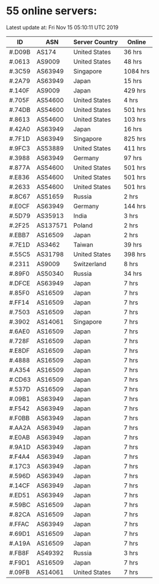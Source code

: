 # 55 online servers:

Latest update at: Fri Nov 15 05:10:11 UTC 2019

| ID | ASN | Server Country | Online |
| -- | --- | -------------- | ------ |
| #.D09B | AS174 | United States | 36 hrs |
| #.0613 | AS9009 | United States | 48 hrs |
| #.3C59 | AS63949 | Singapore | 1084 hrs |
| #.2A79 | AS63949 | Japan | 15 hrs |
| #.140F | AS9009 | Japan | 429 hrs |
| #.705F | AS54600 | United States | 4 hrs |
| #.74DB | AS54600 | United States | 501 hrs |
| #.8613 | AS54600 | United States | 103 hrs |
| #.42A0 | AS63949 | Japan | 16 hrs |
| #.7F1D | AS63949 | Singapore | 825 hrs |
| #.9FC3 | AS53889 | United States | 411 hrs |
| #.3988 | AS63949 | Germany | 97 hrs |
| #.877A | AS54600 | United States | 501 hrs |
| #.E836 | AS54600 | United States | 501 hrs |
| #.2633 | AS54600 | United States | 501 hrs |
| #.8C67 | AS51659 | Russia | 2 hrs |
| #.E0CF | AS63949 | Germany | 144 hrs |
| #.5D79 | AS35913 | India | 3 hrs |
| #.2F25 | AS137571 | Poland | 2 hrs |
| #.EBB7 | AS16509 | Japan | 2 hrs |
| #.7E1D | AS3462 | Taiwan | 39 hrs |
| #.55C5 | AS31798 | United States | 398 hrs |
| #.2311 | AS9009 | Switzerland | 8 hrs |
| #.89F0 | AS50340 | Russia | 34 hrs |
| #.DFCE | AS63949 | Japan | 7 hrs |
| #.85F0 | AS16509 | Japan | 7 hrs |
| #.FF14 | AS16509 | Japan | 7 hrs |
| #.7503 | AS16509 | Japan | 7 hrs |
| #.3902 | AS14061 | Singapore | 7 hrs |
| #.6AE0 | AS16509 | Japan | 7 hrs |
| #.728F | AS16509 | Japan | 7 hrs |
| #.E8DF | AS16509 | Japan | 7 hrs |
| #.4888 | AS16509 | Japan | 7 hrs |
| #.A354 | AS16509 | Japan | 7 hrs |
| #.CD63 | AS16509 | Japan | 7 hrs |
| #.537D | AS16509 | Japan | 7 hrs |
| #.09B1 | AS63949 | Japan | 7 hrs |
| #.F542 | AS63949 | Japan | 7 hrs |
| #.F0BB | AS63949 | Japan | 7 hrs |
| #.AA2A | AS63949 | Japan | 7 hrs |
| #.E0AB | AS63949 | Japan | 7 hrs |
| #.9A1D | AS63949 | Japan | 7 hrs |
| #.F4A4 | AS63949 | Japan | 7 hrs |
| #.17C3 | AS63949 | Japan | 7 hrs |
| #.596D | AS63949 | Japan | 7 hrs |
| #.14CF | AS63949 | Japan | 7 hrs |
| #.ED51 | AS63949 | Japan | 7 hrs |
| #.59BC | AS16509 | Japan | 7 hrs |
| #.82CA | AS16509 | Japan | 7 hrs |
| #.FFAC | AS63949 | Japan | 7 hrs |
| #.69D1 | AS16509 | Japan | 7 hrs |
| #.A19A | AS16509 | Japan | 7 hrs |
| #.FB8F | AS49392 | Russia | 3 hrs |
| #.F9D1 | AS16509 | Japan | 7 hrs |
| #.09FB | AS14061 | United States | 7 hrs |

